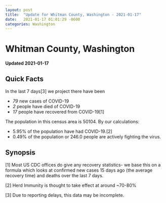 ```yaml
---
layout: post
title:  "Update for Whitman County, Washington - 2021-01-17"
date:   2021-01-17 01:01:29 -0600
categories: Washington
---
```


# Whitman County, Washington
#### Updated 2021-01-17

## Quick Facts

In the last 7 days[3] we project there have been
- *79* new cases of COVID-19
- *2* people have died of COVID-19
- *17* people have recovered from COVID-19[1]

The population in this census area is 50104. By our calculations:
- 5.95% of the population have had COVID-19.[2]
- 0.49% of the population or 246.0 people are actively fighting the virus.

## Synopsis




[1] Most US CDC offices do give any recovery statistics- we base this on a formula which looks at confirmed new cases
15 days ago (the average recovery time) and deaths over the last 7 days.

[2] Herd Immunity is thought to take effect at around ~70-80%

[3] Due to reporting delays, this data may be incomplete.
 
    